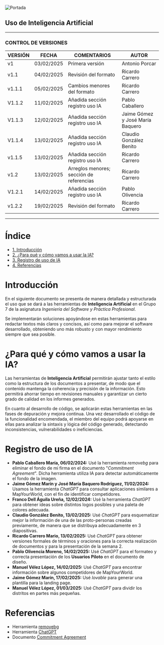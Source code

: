 ![Portada](../Imagenes/Herramientasyprocesos/Portada-Ai.png)

## Uso de Inteligencia Artificial

---

### CONTROL DE VERSIONES

| **VERSIÓN** | **FECHA**    | **COMENTARIOS**                          | **AUTOR**                                               |
|-------------|--------------|------------------------------------------|---------------------------------------------------------|
| v1          | 03/02/2025   | Primera versión                          | Antonio Porcar                                          |
| v1.1        | 04/02/2025   | Revisión del formato                     | Ricardo Carrero                                         |
| v1.1.1      | 05/02/2025   | Cambios menores del formato              | Ricardo Carrero                                         |
| V1.1.2      | 11/02/2025   | Añadida sección registro uso IA          | Pablo Caballero                                         |
| V1.1.3      | 12/02/2025   | Añadida sección registro uso IA          | Jaime Gómez y José María Baquero                        |
| V1.1.4      | 13/02/2025   | Añadida sección registro uso IA          | Claudio González Benito                                 |
| v1.1.5      | 13/02/2025   | Añadida sección registro uso IA          | Ricardo Carrero                                         |
| v1.2        | 13/02/2025   | Arreglos menores; sección de referencias   | Ricardo Carrero                                         |
| V1.2.1      | 14/02/2025   | Añadida sección registro uso IA          | Pablo Olivencia                                         |
| v1.2.2      | 19/02/2025   | Revisión del formato                     | Ricardo Carrero                                         |

---

# Índice

- [1. Introducción](#introducción)
- [2. ¿Para qué y cómo vamos a usar la IA?](#para-qu%C3%A9-y-c%C3%B3mo-vamos-a-usar-la-ia)
- [3. Registro de uso de IA](#registro-de-uso-de-ia)
- [4. Referencias](#referencias)

# Introducción

En el siguiente documento se presenta de manera detallada y estructurada el uso que se dará a las herramientas de **Inteligencia Artificial** en el Grupo 7 de la asignatura *Ingeniería del Software y Práctica Profesional*.

Se implementarán soluciones apoyándose en estas herramientas para redactar textos más claros y concisos, así como para mejorar el software desarrollado, obteniendo uno más robusto y con mayor rendimiento siempre que sea posible.

# ¿Para qué y cómo vamos a usar la IA?

Las herramientas de **Inteligencia Artificial** permitirán ajustar tanto el estilo como la estructura de los documentos a presentar, de modo que el contenido mantenga la coherencia y precisión de la información. Esto permitirá ahorrar tiempo en revisiones manuales y garantizar un cierto grado de calidad en los informes generados.

En cuanto al desarrollo de código, se aplicarán estas herramientas en las fases de depuración y mejora continua. Una vez desarrollado el código de la funcionalidad encomendada, el miembro del equipo podrá apoyarse en ellas para analizar la sintaxis y lógica del código generado, detectando inconsistencias, vulnerabilidades o ineficiencias.

# Registro de uso de IA

- **Pablo Caballero María, 06/02/2024:** Usé la herramienta *removebg* para eliminar el fondo de mi firma en el documento "*Commitment Agreement*". Dicha herramienta utiliza IA para detectar automáticamente el fondo de la imagen.
- **Jaime Gómez Marín y José María Baquero Rodríguez, 11/02/2024:** Usamos la herramienta *ChatGPT* para consultar aplicaciones similares a MapYourWorld, con el fin de identificar competidores.
- **Franco Dell Águila Ureña, 12/02/2024:** Usé la herramienta *ChatGPT* para obtener ideas sobre distintos logos posibles y una paleta de colores adecuada.
- **Claudio González Benito, 13/02/2025:** Usé *ChatGPT* para esquematizar mejor la información de una de las proto-personas creadas previamente, de manera que se distribuya adecuadamente en 3 diapositivas.
- **Ricardo Carrero Mario, 13/02/2025:** Usé *ChatGPT* para obtener versiones formales de términos y oraciones para la correcta realización de documentos y para la presentación de la semana 2.
- **Pablo Olivencia Moreno, 14/02/2025:** Usé *ChatGPT* para el formateo y correcta presentación de los **Usuarios Piloto** en el documento de diseño.
- **Manuel Vélez López, 14/02/2025:** Usé *ChatGPT* para encontrar información sobre algunos competidores de MapYourWorld.
- **Jaime Gómez Marín, 17/02/2025:** Usé *lovable* para generar una plantilla para la landing page.
- **Manuel Vélez López, 01/03/2025:** Usé *ChatGPT* para dividir los distritos en partes más pequeñas.

# Referencias

- Herramienta [removebg](https://www.remove.bg/es)
- Herramienta [ChatGPT](https://chatgpt.com/)
- Documento [Commitment Agreement](https://uses0.sharepoint.com/:w:/s/Grupo7ISPP/EUFGat98vcJCnMvGZ59XVxMBkPwpRwgfIKd-jkLpSDAshg?e=qFeslr)
